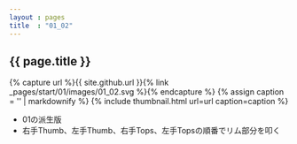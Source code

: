 ```yaml
---
layout : pages
title  : "01_02"
---
```


## {{ page.title }}

{% capture url %}{{ site.github.url }}{% link _pages/start/01/images/01_02.svg %}{% endcapture %}
{% assign caption = '' | markdownify %}
{% include thumbnail.html url=url caption=caption %}


* 01の派生版
* 右手Thumb、左手Thumb、右手Tops、左手Topsの順番でリム部分を叩く